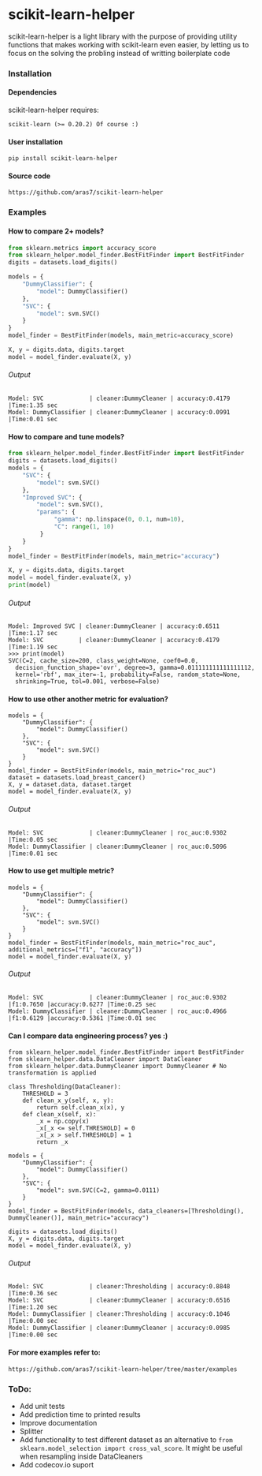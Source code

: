 scikit-learn-helper
============

scikit-learn-helper is a light library with the purpose of providing utility functions that makes working with scikit-learn even easier, by letting us to focus on the solving the probling instead of writting boilerplate code

### Installation

#### Dependencies
scikit-learn-helper requires:

    scikit-learn (>= 0.20.2) Of course :)

#### User installation


    pip install scikit-learn-helper


#### Source code


    https://github.com/aras7/scikit-learn-helper

### Examples

#### How to compare 2+ models?

```python
from sklearn.metrics import accuracy_score
from sklearn_helper.model_finder.BestFitFinder import BestFitFinder
digits = datasets.load_digits()

models = {
    "DummyClassifier": {
        "model": DummyClassifier()
    },
    "SVC": {
        "model": svm.SVC()
    }
}
model_finder = BestFitFinder(models, main_metric=accuracy_score)

X, y = digits.data, digits.target
model = model_finder.evaluate(X, y)
```

###### Output

```
Model: SVC             | cleaner:DummyCleaner | accuracy:0.4179 |Time:1.35 sec
Model: DummyClassifier | cleaner:DummyCleaner | accuracy:0.0991 |Time:0.01 sec
```

#### How to compare and tune models?
```python
from sklearn_helper.model_finder.BestFitFinder import BestFitFinder
digits = datasets.load_digits()
models = {
    "SVC": {
        "model": svm.SVC()
    },
    "Improved SVC": {
        "model": svm.SVC(),
        "params": {
             "gamma": np.linspace(0, 0.1, num=10),
             "C": range(1, 10)
         }
    }
}
model_finder = BestFitFinder(models, main_metric="accuracy")

X, y = digits.data, digits.target
model = model_finder.evaluate(X, y)
print(model)
```

###### Output
```
Model: Improved SVC | cleaner:DummyCleaner | accuracy:0.6511 |Time:1.17 sec
Model: SVC          | cleaner:DummyCleaner | accuracy:0.4179 |Time:1.19 sec
>>> print(model)
SVC(C=2, cache_size=200, class_weight=None, coef0=0.0,
  decision_function_shape='ovr', degree=3, gamma=0.011111111111111112,
  kernel='rbf', max_iter=-1, probability=False, random_state=None,
  shrinking=True, tol=0.001, verbose=False)
```

#### How to use other another metric for evaluation?
```
models = {
    "DummyClassifier": {
        "model": DummyClassifier()
    },
    "SVC": {
        "model": svm.SVC()
    }
}
model_finder = BestFitFinder(models, main_metric="roc_auc")
dataset = datasets.load_breast_cancer()
X, y = dataset.data, dataset.target
model = model_finder.evaluate(X, y)
```

###### Output
```
Model: SVC             | cleaner:DummyCleaner | roc_auc:0.9302 |Time:0.05 sec
Model: DummyClassifier | cleaner:DummyCleaner | roc_auc:0.5096 |Time:0.01 sec
```


#### How to use get multiple metric?
```
models = {
    "DummyClassifier": {
        "model": DummyClassifier()
    },
    "SVC": {
        "model": svm.SVC()
    }
}
model_finder = BestFitFinder(models, main_metric="roc_auc", additional_metrics=["f1", "accuracy"])
model = model_finder.evaluate(X, y)
```

###### Output
```
Model: SVC             | cleaner:DummyCleaner | roc_auc:0.9302 |f1:0.7650 |accuracy:0.6277 |Time:0.25 sec
Model: DummyClassifier | cleaner:DummyCleaner | roc_auc:0.4966 |f1:0.6129 |accuracy:0.5361 |Time:0.01 sec
```

#### Can I compare data engineering process? yes :)
```
from sklearn_helper.model_finder.BestFitFinder import BestFitFinder
from sklearn_helper.data.DataCleaner import DataCleaner
from sklearn_helper.data.DummyCleaner import DummyCleaner # No transformation is applied

class Thresholding(DataCleaner):
    THRESHOLD = 3
    def clean_x_y(self, x, y):
        return self.clean_x(x), y
    def clean_x(self, x):
        _x = np.copy(x)
        _x[_x <= self.THRESHOLD] = 0
        _x[_x > self.THRESHOLD] = 1
        return _x

models = {
    "DummyClassifier": {
        "model": DummyClassifier()
    },
    "SVC": {
        "model": svm.SVC(C=2, gamma=0.0111)
    }
}
model_finder = BestFitFinder(models, data_cleaners=[Thresholding(), DummyCleaner()], main_metric="accuracy")

digits = datasets.load_digits()
X, y = digits.data, digits.target
model = model_finder.evaluate(X, y)
```

###### Output
```
Model: SVC             | cleaner:Thresholding | accuracy:0.8848 |Time:0.36 sec
Model: SVC             | cleaner:DummyCleaner | accuracy:0.6516 |Time:1.20 sec
Model: DummyClassifier | cleaner:Thresholding | accuracy:0.1046 |Time:0.00 sec
Model: DummyClassifier | cleaner:DummyCleaner | accuracy:0.0985 |Time:0.00 sec
```

#### For more examples refer to:

    https://github.com/aras7/scikit-learn-helper/tree/master/examples


### ToDo:

* Add unit tests
* Add prediction time to printed results
* Improve documentation
 * Splitter
* Add functionality to test different dataset as an alternative to `from sklearn.model_selection import cross_val_score`. It might be useful when resampling inside DataCleaners
* Add codecov.io suport
